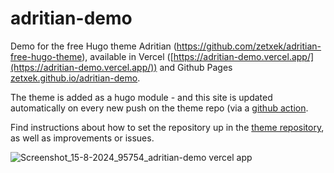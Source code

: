 # adritian-demo

Demo for the free Hugo theme Adritian (https://github.com/zetxek/adritian-free-hugo-theme), available in Vercel ([https://adritian-demo.vercel.app/](https://adritian-demo.vercel.app/)) and Github Pages [zetxek.github.io/adritian-demo](https://zetxek.github.io/adritian-demo/).

The theme is added as a hugo module - and this site is updated automatically on every new push on the theme repo (via a [github action](https://github.com/zetxek/adritian-free-hugo-theme/actions/workflows/update-demo.yml).

Find instructions about how to set the repository up in the [theme repository](https://github.com/zetxek/adritian-free-hugo-theme), as well as improvements or issues.

![Screenshot_15-8-2024_95754_adritian-demo vercel app](https://github.com/user-attachments/assets/bdbe5a11-3283-49fd-90ab-a823fe9f1c59)


